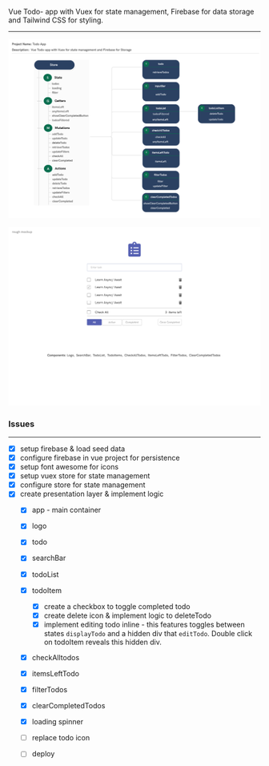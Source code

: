 Vue Todo- app with Vuex for state management, Firebase for data storage and Tailwind CSS for styling.
***

![Todo state diagram](https://github.com/b-45/todo-app/blob/master/src/assets/img/todo-structure.png)



![Todo mockup](https://github.com/b-45/todo-app/blob/master/src/assets/img/todo-mock.png)


### Issues
***
* [x] setup firebase & load seed data
* [x] configure firebase in vue project for persistence
* [x] setup font awesome for icons
* [x] setup vuex store for state management
* [x] configure store for state management 
* [x] create presentation layer & implement logic 
  * [x] app - main container
  * [x] logo
  * [x] todo
  * [x] searchBar
  * [x] todoList
  * [x] todoItem
    * [x] create a checkbox to toggle completed todo
    * [x] create delete icon & implement logic to deleteTodo
    * [x] implement editing todo inline - this features toggles between states `displayTodo` and a hidden div that `editTodo`. Double click on todoItem reveals this hidden div.
  * [x] checkAlltodos 
  * [x] itemsLeftTodo
  * [x] filterTodos
  * [x] clearCompletedTodos
  * [x] loading spinner
  * [ ] replace todo icon
  * [ ] deploy



